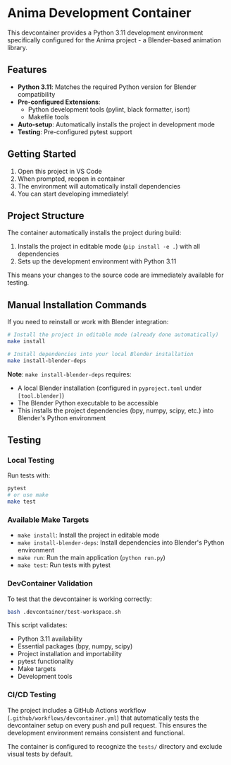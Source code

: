 # Anima Development Container

This devcontainer provides a Python 3.11 development environment specifically configured for the Anima project - a Blender-based animation library.

## Features

- **Python 3.11**: Matches the required Python version for Blender compatibility
- **Pre-configured Extensions**: 
  - Python development tools (pylint, black formatter, isort)
  - Makefile tools
- **Auto-setup**: Automatically installs the project in development mode
- **Testing**: Pre-configured pytest support

## Getting Started

1. Open this project in VS Code
2. When prompted, reopen in container
3. The environment will automatically install dependencies
4. You can start developing immediately!

## Project Structure

The container automatically installs the project during build:
1. Installs the project in editable mode (`pip install -e .`) with all dependencies
2. Sets up the development environment with Python 3.11

This means your changes to the source code are immediately available for testing.

## Manual Installation Commands

If you need to reinstall or work with Blender integration:

```bash
# Install the project in editable mode (already done automatically)
make install

# Install dependencies into your local Blender installation
make install-blender-deps
```

**Note**: `make install-blender-deps` requires:
- A local Blender installation (configured in `pyproject.toml` under `[tool.blender]`)
- The Blender Python executable to be accessible
- This installs the project dependencies (bpy, numpy, scipy, etc.) into Blender's Python environment

## Testing

### Local Testing
Run tests with:
```bash
pytest
# or use make
make test
```

### Available Make Targets
- `make install`: Install the project in editable mode
- `make install-blender-deps`: Install dependencies into Blender's Python environment
- `make run`: Run the main application (`python run.py`)
- `make test`: Run tests with pytest

### DevContainer Validation
To test that the devcontainer is working correctly:
```bash
bash .devcontainer/test-workspace.sh
```

This script validates:
- Python 3.11 availability
- Essential packages (bpy, numpy, scipy)
- Project installation and importability
- pytest functionality
- Make targets
- Development tools

### CI/CD Testing
The project includes a GitHub Actions workflow (`.github/workflows/devcontainer.yml`) that automatically tests the devcontainer setup on every push and pull request. This ensures the development environment remains consistent and functional.

The container is configured to recognize the `tests/` directory and exclude visual tests by default.
